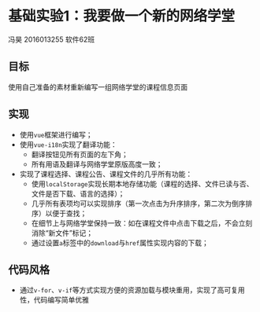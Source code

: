 # 基础实验1：我要做一个新的网络学堂

冯昊 2016013255 软件62班

## 目标

使用自己准备的素材重新编写一组网络学堂的课程信息页面 

## 实现

* 使用`vue`框架进行编写；
* 使用`vue-i18n`实现了翻译功能：
  * 翻译按钮见所有页面的左下角；
  * 所有用语及翻译与网络学堂原版高度一致；
* 实现了课程选择、课程公告、课程文件的几乎所有功能：
  * 使用`localStorage`实现长期本地存储功能（课程的选择、文件已读与否、文件是否下载、语言的选择）；
  * 几乎所有表项均可以实现排序（第一次点击为升序排序，第二次为倒序排序）以便于查找；
  * 在细节上与网络学堂保持一致：如在课程文件中点击下载之后，不会立刻消除“新文件”标记；
  * 通过设置`a`标签中的`download`与`href`属性实现内容的下载；

## 代码风格

* 通过`v-for`、`v-if`等方式实现方便的资源加载与模块重用，实现了高可复用性，代码编写简单优雅